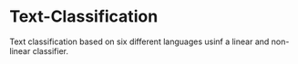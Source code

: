 # Text-Classification
Text classification based on six different languages usinf a linear and non-linear classifier.
